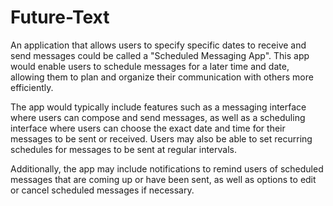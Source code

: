 # Future-Text
An application that allows users to specify specific dates to receive and send messages could be called a "Scheduled Messaging App". This app would enable users to schedule messages for a later time and date, allowing them to plan and organize their communication with others more efficiently.

The app would typically include features such as a messaging interface where users can compose and send messages, as well as a scheduling interface where users can choose the exact date and time for their messages to be sent or received. Users may also be able to set recurring schedules for messages to be sent at regular intervals.

Additionally, the app may include notifications to remind users of scheduled messages that are coming up or have been sent, as well as options to edit or cancel scheduled messages if necessary.
